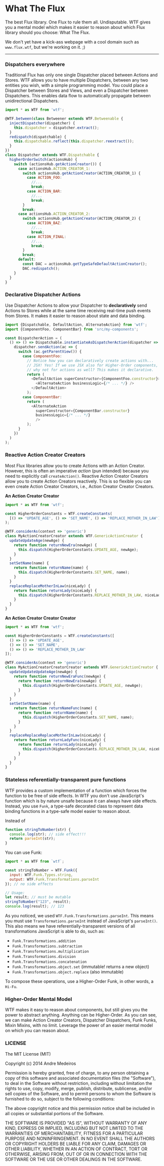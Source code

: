 # What The Flux

The best Flux library. One Flux to rule them all. Undisputable. WTF gives you a mental model which makes it easier to reason about which Flux library should you choose: What The Flux.

We don't yet have a kick-ass webpage with a cool domain such as `www.flux.wtf`, but we're working on it. ;)

- - -

### Dispatchers everywhere

Traditional Flux has only one single Dispatcher placed between Actions and Stores. WTF allows you to have multiple Dispatchers, between any two entities you wish, with a simple programming model. You could place a Dispatcher between Stores and Views, and even a Dispatcher between Dispatchers. This enables data flow to automatically propagate between unidirectional Dispatchers.

```js
import * as WTF from 'wtf';

@WTF.between(class Betweener extends WTF.Betweenable {
  injectDispatcher(dispatcher) {
    this.dispatcher = dispatcher.extract();
  }
  redispatch(dispatchable) {
    this.dispatchable.reflect(this.dispatcher.reextract());
  }
})
class Dispatcher extends WTF.Dispatchable {
  higherOrderSwitch(actionsHub) {
    switch (actionsHub.getActionCreator()) {
      case actionsHub.ACTION_CREATOR_1:
        switch actionsHub.getActionCreator(ACTION_CREATOR_1) {
          case ACTION_FOO:
            //...
            break;
          case ACTION_BAR:
            //...
            break;
        }
        break;
      case actionsHub.ACTION_CREATOR_2:
        switch actionsHub.getActionCreator(ACTION_CREATOR_2) {
          case ACTION_BAZ:
            //...
            break;
          case ACTION_FINAL:
            //...
            break;
        }
        break;
      default:
        const DAC = actionsHub.getTypeSafeDefaultActionCreator();
        DAC.redispatch();
    }
  }
}
``` 

### Declarative Dispatcher Actions

Use Dispatcher Actions to allow your Dispatcher to **declaratively** send Actions to Stores while at the same time receiving real-time push events from Stores. It makes it easier to reason about state and data binding.

```js
import {Dispatchable, DefaultAction, AlternateAction} from 'wtf';
import {ComponentFoo, ComponentBar} from 'src/my-components'; 

const DispatcherAction = (
  () => () => Dispatchable.instantiateAsDispatcherAction(dispatcher =>
    dispatcher.sendAction(ac => {
      switch (ac.getParentView()) {
        case ComponentFoo:
          // Notice how you can declaratively create actions with...
          // JSX! Yes! If we use JSX also for Higher-Order components,
          // why not for actions as well? This makes it declarative.
          return (
            <DefaultAction superConstructor={ComponentFoo.constructor}>
              <AlternateAction businessLogic={/* ... */} />
            </DefaultAction>
          );
        case ComponentBar:
          return (
            <AlternateAction 
              superConstructor={ComponentBar.constructor}
              businessLogic={/* ... */}
              />
          );
      }
    })
  )
);
```

### Reactive Action Creator Creators

Most Flux libraries allow you to create Actions with an Action Creator. However, this is often an imperative *action* (pun intended) because you need to explicitly call `createAction()`. Reactive Action Creator Creators allow you to create Action Creators reactively. This is so flexible you can even create Action Creator Creators, i.e., Action Creator Creator Creators.

**An Action Creator Creator**
```js
import * as WTF from 'wtf';

const HigherOrderConstants = WTF.createConstants(
  [() => 'UPDATE_AGE', () => 'SET_NAME', () => 'REPLACE_MOTHER_IN_LAW']
);

@WTF.considerAs(context => 'generic')
class MyActionCreatorCreator extends WTF.GenericActionCreator {
  updateUpdateAge(newAge) {
    return function returnNewEra(newAge) { 
      this.dispatch(HigherOrderConstants.UPDATE_AGE, newAge);
    }
  }
  setSetName(name) {
    return function returnName(name) { 
      this.dispatch(HigherOrderConstants.SET_NAME, name);
    }
  }
  replaceReplaceMotherInLaw(niceLady) {
    return function returnLady(niceLady) { 
      this.dispatch(HigherOrderConstants.REPLACE_MOTHER_IN_LAW, niceLady);
    }
  }
}
```

**An Action Creator Creator Creator**
```js
import * as WTF from 'wtf';

const HigherOrderConstants = WTF.createConstants([
  () => () => 'UPDATE_AGE',
  () => () => 'SET_NAME',
  () => () => 'REPLACE_MOTHER_IN_LAW'
]);

@WTF.considerAs(context => 'generic')
class MyActionCreatorCreatorCreator extends WTF.GenericActionCreator {
  updateUpdateUpdateAge(newAge) {
    return function returnNewEraFunc(newAge) { 
      return function returnNewEra(newAge) {
        this.dispatch(HigherOrderConstants.UPDATE_AGE, newAge);
      }
    }
  }
  setSetSetName(name) {
    return function returnNameFunc(name) {
      return function returnName(name) { 
        this.dispatch(HigherOrderConstants.SET_NAME, name);
      }
    }
  }
  replaceReplaceReplaceMotherInLaw(niceLady) {
    return function returnLadyFunc(niceLady) {
      return function returnLady(niceLady) { 
        this.dispatch(HigherOrderConstants.REPLACE_MOTHER_IN_LAW, niceLady);
      }
    }
  }
}
```

### Stateless referentially-transparent pure functions

WTF provides a custom implementation of a function which forces the function to be free of side effects. In WTF you don't use JavaScript's function which is by nature unsafe because it can always have side effects. Instead, you use `Funk`, a type-safe decorated class to represent data binding functions in a type-safe model easier to reason about.

Instead of
```js
function stringToNumber(str) {
  console.log(str); // side effect!!!
  return parseInt(str);
}
```

You can use Funk:
```js
import * as WTF from `wtf`;

const stringToNumber = WTF.Funk({
  input: WTF.Funk.Types.string,
  output: WTF.Funk.Transformations.parseInt
}); // no side effects

// Usage:
let result; // must be mutable
stringToNumber("123", result);
console.log(result); // 123
```

As you noticed, we used `WTF.Funk.Transformations.parseInt`. This means you must use `Transformations.parseInt` instead of JavaScript's `parseInt()`. This also means we have referentially-transparent versions of all transformations JavaScript is able to do, such as:

- `Funk.Transformations.addition`
- `Funk.Transformations.subtraction`
- `Funk.Transformations.multiplication`
- `Funk.Transformations.division`
- `Funk.Transformations.concatenation`
- `Funk.Transformations.object.set` (immutable! returns a new object)
- `Funk.Transformations.object.replace` (also immutable)

To compose these operations, use a Higher-Order Funk, in other words, a `Hi-Fu`.

### Higher-Order Mental Model

WTF makes it easy to reason about components, but still gives you the power to abstract anything. Anything can be Higher-Order. As you can see, we can make Action Creator Creators, Dispatcher Dispatchers, Funk Funks, Mixin Mixins, with no limit. Leverage the power of an easier mental model on which you can reason about.

### LICENSE

The MIT License (MIT)

Copyright (c) 2014 Andre Medeiros

Permission is hereby granted, free of charge, to any person obtaining a copy
of this software and associated documentation files (the "Software"), to deal
in the Software without restriction, including without limitation the rights
to use, copy, modify, merge, publish, distribute, sublicense, and/or sell
copies of the Software, and to permit persons to whom the Software is
furnished to do so, subject to the following conditions:

The above copyright notice and this permission notice shall be included in
all copies or substantial portions of the Software.

THE SOFTWARE IS PROVIDED "AS IS", WITHOUT WARRANTY OF ANY KIND, EXPRESS OR
IMPLIED, INCLUDING BUT NOT LIMITED TO THE WARRANTIES OF MERCHANTABILITY,
FITNESS FOR A PARTICULAR PURPOSE AND NONINFRINGEMENT. IN NO EVENT SHALL THE
AUTHORS OR COPYRIGHT HOLDERS BE LIABLE FOR ANY CLAIM, DAMAGES OR OTHER
LIABILITY, WHETHER IN AN ACTION OF CONTRACT, TORT OR OTHERWISE, ARISING FROM,
OUT OF OR IN CONNECTION WITH THE SOFTWARE OR THE USE OR OTHER DEALINGS IN
THE SOFTWARE.
